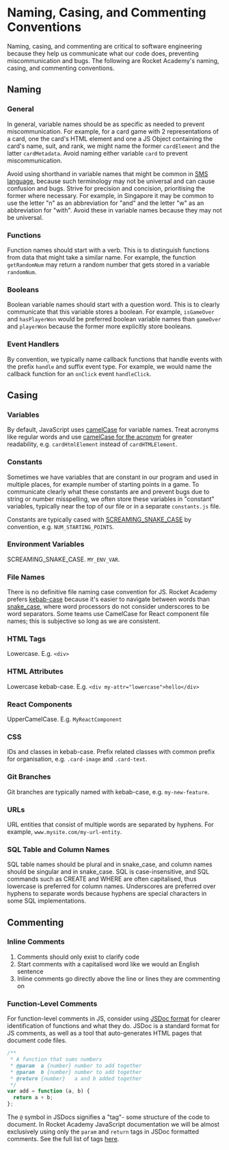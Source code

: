 # Naming, Casing, and Commenting Conventions

Naming, casing, and commenting are critical to software engineering because they help us communicate what our code does, preventing miscommunication and bugs. The following are Rocket Academy's naming, casing, and commenting conventions.

## Naming

### General

In general, variable names should be as specific as needed to prevent miscommunication. For example, for a card game with 2 representations of a card, one the card's HTML element and one a JS Object containing the card's name, suit, and rank, we might name the former `cardElement` and the latter `cardMetadata`. Avoid naming either variable `card` to prevent miscommunication.

Avoid using shorthand in variable names that might be common in <a href="https://en.wikipedia.org/wiki/SMS_language" target="_blank">SMS language</a>, because such terminology may not be universal and can cause confusion and bugs. Strive for precision and concision, prioritising the former where necessary. For example, in Singapore it may be common to use the letter "n" as an abbreviation for "and" and the letter "w" as an abbreviation for "with". Avoid these in variable names because they may not be universal.

### Functions

Function names should start with a verb. This is to distinguish functions from data that might take a similar name. For example, the function `getRandomNum` may return a random number that gets stored in a variable `randomNum`.

### Booleans

Boolean variable names should start with a question word. This is to clearly communicate that this variable stores a boolean. For example, `isGameOver` and `hasPlayerWon` would be preferred boolean variable names than `gameOver` and `playerWon` because the former more explicitly store booleans.

### Event Handlers

By convention, we typically name callback functions that handle events with the prefix `handle` and suffix event type. For example, we would name the callback function for an `onClick` event `handleClick`.

## Casing

### Variables

By default, JavaScript uses <a href="https://en.wikipedia.org/wiki/Naming_convention_%28programming%29#Examples_of_multiple-word_identifier_formats" target="_blank">camelCase</a> for variable names. Treat acronyms like regular words and use <a href="https://stackoverflow.com/questions/15526107/acronyms-in-camelcase" target="_blank">camelCase for the acronym</a> for greater readability, e.g. `cardHtmlElement` instead of `cardHTMLElement`.

### Constants

Sometimes we have variables that are constant in our program and used in multiple places, for example number of starting points in a game. To communicate clearly what these constants are and prevent bugs due to string or number misspelling, we often store these variables in "constant" variables, typically near the top of our file or in a separate `constants.js` file.

Constants are typically cased with <a href="https://en.wikipedia.org/wiki/Naming_convention_%28programming%29#Examples_of_multiple-word_identifier_formats" target="_blank">SCREAMING_SNAKE_CASE</a> by convention, e.g. `NUM_STARTING_POINTS`.

### Environment Variables

SCREAMING_SNAKE_CASE. `MY_ENV_VAR`.

### File Names

There is no definitive file naming case convention for JS. Rocket Academy prefers <a href="https://en.wikipedia.org/wiki/Naming_convention_%28programming%29#Examples_of_multiple-word_identifier_formats" target="_blank">kebab-case</a> because it's easier to navigate between words than <a href="https://en.wikipedia.org/wiki/Naming_convention_%28programming%29#Examples_of_multiple-word_identifier_formats" target="_blank">snake_case</a>, where word processors do not consider underscores to be word separators. Some teams use CamelCase for React component file names; this is subjective so long as we are consistent.

### HTML Tags

Lowercase. E.g. `<div>`

### HTML Attributes

Lowercase kebab-case. E.g. `<div my-attr="lowercase">hello</div>`

### React Components

UpperCamelCase. E.g. `MyReactComponent`

### CSS

IDs and classes in kebab-case. Prefix related classes with common prefix for organisation, e.g. `.card-image` and `.card-text`.

### Git Branches

Git branches are typically named with kebab-case, e.g. `my-new-feature`.

### URLs

URL entities that consist of multiple words are separated by hyphens. For example, `www.mysite.com/my-url-entity`.

### SQL Table and Column Names

SQL table names should be plural and in snake_case, and column names should be singular and in snake_case. SQL is case-insensitive, and SQL commands such as CREATE and WHERE are often capitalised, thus lowercase is preferred for column names. Underscores are preferred over hyphens to separate words because hyphens are special characters in some SQL implementations.

## Commenting

### Inline Comments

1. Comments should only exist to clarify code
2. Start comments with a capitalised word like we would an English sentence
3. Inline comments go directly above the line or lines they are commenting on

### Function-Level Comments

For function-level comments in JS, consider using <a href="https://jsdoc.app/about-getting-started.html#adding-documentation-comments-to-your-code" target="_blank">JSDoc format</a> for clearer identification of functions and what they do. JSDoc is a standard format for JS comments, as well as a tool that auto-generates HTML pages that document code files.

```javascript
/**
 * A function that sums numbers
 * @param  a {number} number to add together
 * @param  b {number} number to add together
 * @return {number}   a and b added together
 */
var add = function (a, b) {
  return a + b;
};
```

The `@` symbol in JSDocs signifies a "tag"- some structure of the code to document. In Rocket Academy JavaScript documentation we will be almost exclusively using only the `param` and `return` tags in JSDoc formatted comments. See the full list of tags <a href="https://jsdoc.app/index.html#block-tags" target="_blank">here</a>.
